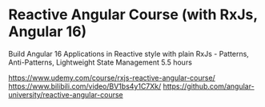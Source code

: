 # Reactive Angular Course (with RxJs, Angular 16)
Build Angular 16 Applications in Reactive style with plain RxJs - Patterns, Anti-Patterns, Lightweight State Management
5.5 hours

https://www.udemy.com/course/rxjs-reactive-angular-course/
https://www.bilibili.com/video/BV1bs4y1C7Xk/
https://github.com/angular-university/reactive-angular-course
